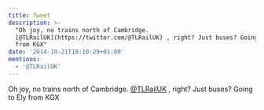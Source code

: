```yaml
---
title: Tweet
description: >-
  "Oh joy, no trains north of Cambridge.
  [@TLRailUK](https://twitter.com/@TLRailUK) , right? Just buses? Going to Ely
  from KGX"
date: '2014-10-21T18:10:29+01:00'
mentions:
  - '@TLRailUK'
---
```

Oh joy, no trains north of Cambridge. [@TLRailUK](https://twitter.com/@TLRailUK) , right? Just buses? Going to Ely from KGX
